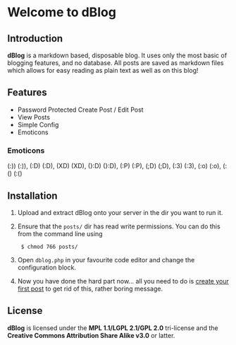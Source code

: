 Welcome to dBlog
================
Introduction
------------
**dBlog** is a markdown based, disposable blog. It uses only the most basic
of blogging features, and no database. All posts are saved as markdown files
which allows for easy reading as plain text as well as on this blog!

Features
--------
* Password Protected Create Post / Edit Post
* View Posts
* Simple Config
* Emoticons

### Emoticons
(:)) (&#58;)), (:D) (&#58;D), (XD) (<span>X</span>D), (}:D) (}&#58;D), (:P) (&#58;P), (;D) (&#59;D), (:3) (&#58;3), (:o) (&#58;o), (:() (&#58;()

Installation
------------
1. Upload and extract dBlog onto your server in the dir you want to run it.
2. Ensure that the `posts/` dir has read write permissions. You can do this from
the command line using

		$ chmod 766 posts/

3. Open `dblog.php` in your favourite code editor and change the configuration block.
4. Now you have done the hard part now... all you need to do is [create your first post](manage.php)
to get rid of this, rather boring message.

License
-------
**dBlog** is licensed under the **MPL 1.1/LGPL 2.1/GPL 2.0** tri-license and the
**Creative Commons Attribution Share Alike v3.0** or latter.
